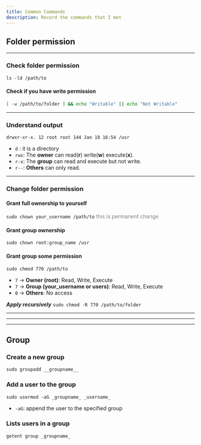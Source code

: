 ```yaml
---
title: Common Commands
description: Record the commands that I met
---
```

## Folder permission
---
### Check folder permission
`ls -ld /path/to`
####  Check if you have write permission
````bash
[ -w /path/to/folder ] && echo "Writable" || echo "Not Writable"
````

---
### Understand output
`drwxr-xr-x. 12 root root 144 Jan 18 16:54 /usr`
* `d` : it is a directory
* `rwx`: The **owner** can read(**r**) write(**w**) execute(**x**).
* `r-x`: The **group** can read and execute but not write.
* `r--`: **Others** can only read.

---
### Change folder permission
#### Grant full ownership to yourself
`sudo chown your_username /path/to`
<span style="color: grey;">this is permanent change</span>
#### Grant group ownership
`sudo chown root:group_name /usr`

#### Grant group some permission
`sudo chmod 770 /path/to`
- `7` → **Owner (root)**: Read, Write, Execute
- `7` → **Group (your_username or users)**: Read, Write, Execute
- `0` → **Others**: No access

***Apply recursively***
`sudo chmod -R 770 /path/to/folder`


---
---
---
## Group
### Create a new group
`sudo groupadd __groupname__`

### Add a user to the group
`sudo usermod -aG _groupname_ _username_`
* `-aG`: append the user to the specified group

###  Lists users in a group
`getent group _groupname_`